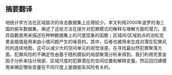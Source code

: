 ## 摘要翻译

地统计学方法在区域层次的攻击数据集上应用较少。本文利用2000年波罗的海三国的偷车数据集，阐述了这些方法在提升对犯罪模式的解释与理解方面的潜力。变异函数是用来描述在种种数据集上的尺度现象的函数；区域间/区域到点的泊松克里金插值是用来由小值问题产生的噪音的。其中，后者也被用来生成对潜在犯罪风险的连续地图，这可以减少大的空间单元的视觉误差。在寻找最似然犯罪聚落方面，犯罪风险的不确定性由基于随机模拟的局部聚落分析来得到。我们利用克里金因子分析来估计局部、区域尺度的犯罪潜在的空间位置和解释变量。然后回归建模用来确定哪些变量在不同尺度上是跟偷车风险有关的。
